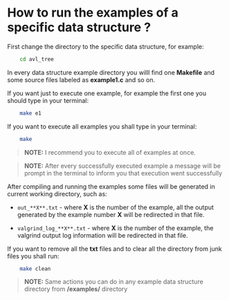 # How to run the examples of a specific data structure ?

First change the directory to the specific data structure, for example:

```BASH
    cd avl_tree
```

In every data structure example directory you willl find one **Makefile** and some source files labeled as **example1.c** and so on.

If you want just to execute one example, for example the first one you should type in your terminal:

```BASH
    make e1
```

If you want to execute all examples you shall type in your terminal:

```BASH
    make
```

>**NOTE:** I recommend you to execute all of examples at once.

>**NOTE:** After every successfully executed example a message will be prompt in the terminal to inform you that execution went successfully

After compiling and running the examples some files will be generated in current working directory, such as:

* `out_**X**.txt` - where **X** is the number of the example, all the output generated by the example number **X** will be redirected in that file.

* `valgrind_log_**X**.txt` - where **X** is the number of the example, the valgrind output log information will be redirected in that file.

If you want to remove all the **txt** files and to clear all the directory from junk files you shall run:

```BASH
    make clean
```

>**NOTE:** Same actions you can do in any example data structure directory from **/examples/** directory